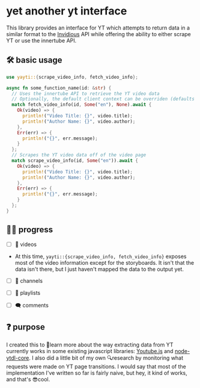 
# yet another yt interface

This library provides an interface for YT which attempts to return data in a similar format to the [Invidious](https://github.com/iv-org/invidious) API while offering the ability to either scrape YT or use the innertube API.

## 🛠 basic usage
```rust
use yayti::{scrape_video_info, fetch_video_info};

async fn some_function_name(id: &str) {
  // Uses the innertube API to retrieve the YT video data
  // Optionally, the default client context can be overriden (defaults to 🕸`WEB`)
  match fetch_video_info(id, Some("en"), None).await {
    Ok(video) => {
      println!("Video Title: {}", video.title);
      println!("Author Name: {}", video.author);
    },
    Err(err) => {
      println!("{}", err.message);
    }
  };
  // Scrapes the YT video data off of the video page
  match scrape_video_info(id, Some("en")).await {
    Ok(video) => {
      println!("Video Title: {}", video.title);
      println!("Author Name: {}", video.author);
    },
    Err(err) => {
      println!("{}", err.message);
    }
  };
}
```

## 👩‍🏭 progress

 - [ ] 🎥 videos
  - At this time, `yayti::{scrape_video_info, fetch_video_info}` exposes most of the video information except for the storyboards. It isn't that the data isn't there, but I just haven't mapped the data to the output yet.
  
 - [ ] 🧑 channels

 - [ ] 📼 playlists

 - [ ] 🗨 comments

## ❓ purpose

I created this to 🧠learn more about the way extracting data from YT currently works in some existing javascript libraries: [Youtube.js](https://github.com/LuanRT/YouTube.js) and [node-ytdl-core](https://github.com/fent/node-ytdl-core). I also did a little bit of my own 🔍research by monitoring what requests were made on YT page transitions. I would say that most of the implementation I've written so far is fairly naive, but hey, it kind of works, and that's 😎cool.
